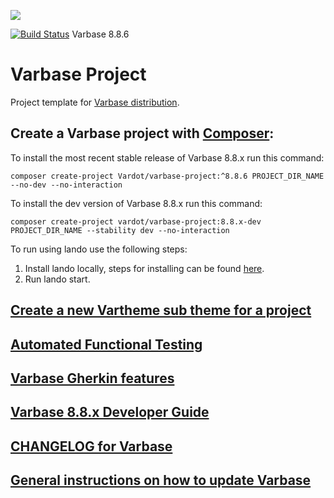 [![](https://www.drupal.org/files/styles/grid-3/public/project-images/Medium-Logo%20Color%20with%20padding.png)](http://www.drupal.org/project/varbase)

[![Build Status](https://travis-ci.org/Vardot/varbase.svg?branch=8.x-8.6)](https://travis-ci.com/github/Vardot/varbase/builds/181054075) Varbase 8.8.6

# Varbase Project

Project template for [Varbase distribution](http://www.drupal.org/project/varbase).

## Create a Varbase project with [Composer](https://getcomposer.org/download/):

To install the most recent stable release of Varbase 8.8.x run this command:
```
composer create-project Vardot/varbase-project:^8.8.6 PROJECT_DIR_NAME --no-dev --no-interaction
```

To install the dev version of Varbase 8.8.x run this command:
```
composer create-project vardot/varbase-project:8.8.x-dev PROJECT_DIR_NAME --stability dev --no-interaction
```

To run using lando use the following steps:

1. Install lando locally, steps for installing can be found [here](https://docs.lando.dev/basics/installation.html).
2. Run lando start.

## [Create a new Vartheme sub theme for a project](https://github.com/Vardot/varbase/tree/8.x-8.x/scripts/README.md)

## [Automated Functional Testing](https://github.com/Vardot/varbase/blob/8.x-8.x/tests/README.md)

## [Varbase Gherkin features](https://github.com/Vardot/varbase/blob/8.x-8.x/tests/features/varbase/README.md)

## [Varbase 8.8.x Developer Guide](https://docs.varbase.vardot.com)

## [CHANGELOG for Varbase](https://github.com/Vardot/varbase/blob/8.x-8.x/CHANGELOG.md)

## [General instructions on how to update Varbase](https://github.com/Vardot/varbase/blob/8.x-8.x/UPDATE.md)
